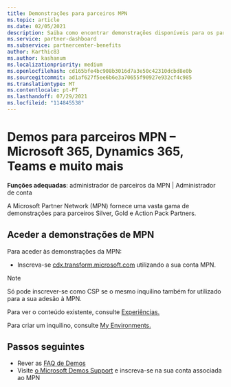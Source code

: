 ```yaml
---
title: Demonstrações para parceiros MPN
ms.topic: article
ms.date: 02/05/2021
description: Saiba como encontrar demonstrações disponíveis para os parceiros MPN Silver, Gold e Action Pack.
ms.service: partner-dashboard
ms.subservice: partnercenter-benefits
author: Karthic83
ms.author: kashanum
ms.localizationpriority: medium
ms.openlocfilehash: cd165bfe4bc908b3016d7a3e50c42310dcbd8e0b
ms.sourcegitcommit: ad1af627f5ee6b6e3a70655f90927e932cf4c985
ms.translationtype: MT
ms.contentlocale: pt-PT
ms.lasthandoff: 07/29/2021
ms.locfileid: "114845538"
---
```

# <a name="demos-for-mpn-partners--microsoft-365-dynamics-365-teams-and-more"></a>Demos para parceiros MPN – Microsoft 365, Dynamics 365, Teams e muito mais

**Funções adequadas**: administrador de parceiros da MPN | Administrador de conta

A Microsoft Partner Network (MPN) fornece uma vasta gama de demonstrações para parceiros Silver, Gold e Action Pack Partners.

## <a name="access-mpn-demos"></a>Aceder a demonstrações de MPN

Para aceder às demonstrações da MPN:

- Inscreva-se [cdx.transform.microsoft.com](https://cdx.transform.microsoft.com/) utilizando a sua conta MPN.

>[!NOTE]
>Só pode inscrever-se como CSP se o mesmo inquilino também for utilizado para a sua adesão à MPN.

Para ver o conteúdo existente, consulte [Experiências.](https://cdx.transform.microsoft.com/experiences)

Para criar um inquilino, consulte [My Environments.](https://cdx.transform.microsoft.com/my-tenants)

## <a name="next-steps"></a>Passos seguintes

- Rever as [FAQ de Demos](https://cdx.transform.microsoft.com/help/faq)
- Visite [o Microsoft Demos Support](https://cdx.transform.microsoft.com/submit-request) e inscreva-se na sua conta associada ao MPN
